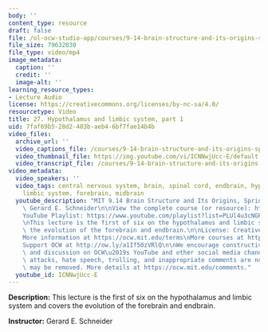 ```yaml
---
body: ''
content_type: resource
draft: false
file: /ol-ocw-studio-app/courses/9-14-brain-structure-and-its-origins-spring-2014/mit9_14s14_lec27_360p_16_9.mp4
file_size: 79632030
file_type: video/mp4
image_metadata:
  caption: ''
  credit: ''
  image-alt: ''
learning_resource_types:
- Lecture Audio
license: https://creativecommons.org/licenses/by-nc-sa/4.0/
resourcetype: Video
title: 27. Hypothalamus and limbic system, part 1
uid: 7faf69b5-28d2-403b-aeb4-6bf7fae14b4b
video_files:
  archive_url: ''
  video_captions_file: /courses/9-14-brain-structure-and-its-origins-spring-2014/mit9_14s14_lec27_captions.vtt
  video_thumbnail_file: https://img.youtube.com/vi/ICNNwjUcc-E/default.jpg
  video_transcript_file: /courses/9-14-brain-structure-and-its-origins-spring-2014/mit9_14s14_lec27_transcript.pdf
video_metadata:
  video_speakers: ''
  video_tags: central nervous system, brain, spinal cord, endbrain, hypothalamus,
    limbic system, forebrain, midbrain
  youtube_description: "MIT 9.14 Brain Structure and Its Origins, Spring 2014\nInstructor:\
    \ Gerard E. Schneider\n\nView the complete course (or resource): https://ocw.mit.edu/9-14S14\n\
    YouTube Playlist: https://www.youtube.com/playlist?list=PLUl4u3cNGP62ABe0O-0qtaHHxyKQi1ZwR\n\
    \nThis lecture is the first of six on the hypothalamus and limbic system and covers\
    \ the evolution of the forebrain and endbrain.\n\nLicense: Creative Commons BY-NC-SA\n\
    More information at https://ocw.mit.edu/terms\nMore courses at https://ocw.mit.edu\n\
    Support OCW at http://ow.ly/a1If50zVRlQ\n\nWe encourage constructive comments\
    \ and discussion on OCW\u2019s YouTube and other social media channels. Personal\
    \ attacks, hate speech, trolling, and inappropriate comments are not allowed and\
    \ may be removed. More details at https://ocw.mit.edu/comments."
  youtube_id: ICNNwjUcc-E
---
```

**Description:** This lecture is the first of six on the hypothalamus and limbic system and covers the evolution of the forebrain and endbrain.

**Instructor:** Gerard E. Schneider